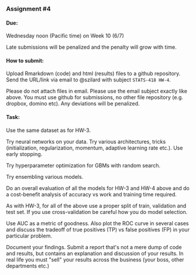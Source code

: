 
### Assignment #4


#### Due: 

Wednesday noon (Pacific time) on Week 10 (6/7)

Late submissions will be penalized and the penalty will grow with time.


#### How to submit:

Upload Rmarkdown (code) and html (results) files to a github repository. Send the URL/link via email
to @szilard with subject `STATS-418 HW-4`. 

Please do not attach files in email. Please use the email subject exactly like above. You must use
github for submissions, no other file repository (e.g. dropbox, domino etc). 
Any deviations will be penalized. 


#### Task:

Use the same dataset as for HW-3.

Try neural networks on your data. Try various architectures, tricks (initialization, regularization, momentum,
adaptive learning rate etc.). Use early stopping. 

Try hyperparameter optimization for GBMs with random search.

Try ensembling various models. 

Do an overall evaluation of all the models for HW-3 and HW-4 above and do a cost-benefit analysis of accuracy vs
work and training time required.

As with HW-3, for all of the above use a proper split of train, validation and test set. If you use cross-validation be careful
how you do model selection.

Use AUC as a metric of goodness. Also plot the ROC curve in several cases and discuss the tradeoff of true
positives (TP) vs false positives (FP) in your particular problem. 

Document your findings. Submit a report that's not a mere dump of code and results, but contains an explanation
and discussion of your results. In real life you must "sell" your results across the business (your boss, other 
departments etc.)



